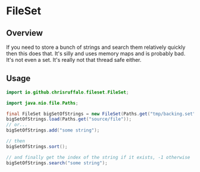 # FileSet

## Overview
If you need to store a bunch of strings and search them relatively quickly
then this does that. It's silly and uses memory maps and is probably bad. 
It's not even a set. It's really not that thread safe either.

## Usage

```java
import io.github.chrisruffalo.fileset.FileSet;

import java.nio.file.Paths;

final FileSet bigSetOfStrings = new FileSet(Paths.get("tmp/backing.set"));
bigSetOfStrings.load(Paths.get("source/file"));
// or...
bigSetOfStrings.add("some string");

// then
bigSetOfStrings.sort();

// and finally get the index of the string if it exists, -1 otherwise
bigSetOfStrings.search("some string");
```